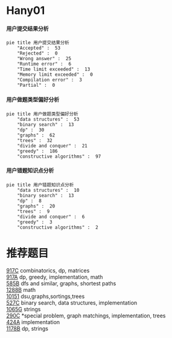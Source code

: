 # Hany01

<!-- tabs:start -->



#### **用户提交结果分析**

```mermaid
pie title 用户提交结果分析
    "Accepted" :  53
    "Rejected" :  0
    "Wrong answer" :  25
    "Runtime error" :  6
    "Time limit exceeded" :  13
    "Memory limit exceeded" :  0
    "Compilation error" :  3
    "Partial" :  0
```

#### **用户做题类型偏好分析**

```mermaid
pie title 用户做题类型偏好分析
    "data structures" :  53
    "binary search" :  13
    "dp" :  30
    "graphs" :  62
    "trees" :  32
    "divide and conquer" :  21
    "greedy" :  186
    "constructive algorithms" :  97
```
#### **用户错题知识点分析**

```mermaid
pie title 用户错题知识点分析
    "data structures" :  10
    "binary search" :  13
    "dp" :  8
    "graphs" :  20
    "trees" :  9
    "divide and conquer" :  6
    "greedy" :  3
    "constructive algorithms" :  2
```



<!-- tabs:end -->
# 推荐题目
[917C](https://codeforces.com/contest/917/problem/C)		combinatorics,
                        dp,
                        matrices		  
[917A](https://codeforces.com/contest/917/problem/A)		dp,
                        greedy,
                        implementation,
                        math		  
[585B](https://codeforces.com/contest/585/problem/B)		dfs and similar,
                        graphs,
                        shortest paths		  
[1288B](https://codeforces.com/contest/1288/problem/B)		math		  
[10151](https://codeforces.com/contest/1015/problem/1)		dsu,graphs,sortings,trees		  
[527C](https://codeforces.com/contest/527/problem/C)		binary search,
                        data structures,
                        implementation		  
[1065G](https://codeforces.com/contest/1065/problem/G)		strings		  
[290C](https://codeforces.com/contest/290/problem/C)		*special problem,
                        graph matchings,
                        implementation,
                        trees		  
[424A](https://codeforces.com/contest/424/problem/A)		implementation		  
[1178B](https://codeforces.com/contest/1178/problem/B)		dp,
                        strings		  
